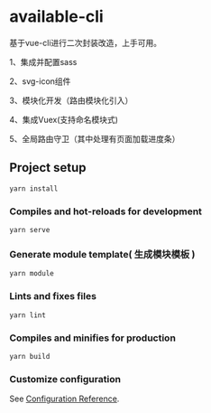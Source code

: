 # available-cli
基于vue-cli进行二次封装改造，上手可用。

1、集成并配置sass

2、svg-icon组件

3、模块化开发（路由模块化引入）

4、集成Vuex(支持命名模块式)

5、全局路由守卫（其中处理有页面加载进度条）

## Project setup
```
yarn install
```

### Compiles and hot-reloads for development
```
yarn serve
```

### Generate module template( 生成模块模板 )
```
yarn module
```

### Lints and fixes files
```
yarn lint
```

### Compiles and minifies for production
```
yarn build
```


### Customize configuration
See [Configuration Reference](https://cli.vuejs.org/config/).
